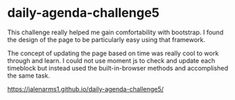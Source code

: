 # daily-agenda-challenge5

This challenge really helped me gain comfortability with bootstrap. I found the design of the page to be particularly easy using that framework.

The concept of updating the page based on time was really cool to work through and learn. I could not use moment js to check and update each timeblock but instead used the built-in-browser methods and accomplished the same task.

https://jalenarms1.github.io/daily-agenda-challenge5/

